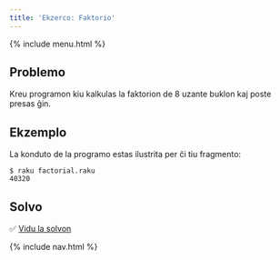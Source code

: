 ```yaml
---
title: 'Ekzerco: Faktorio'
---
```


{% include menu.html %}

## Problemo

Kreu programon kiu kalkulas la faktorion de 8 uzante buklon kaj poste presas ĝin.

## Ekzemplo

La konduto de la programo estas ilustrita per ĉi tiu fragmento:

```console
$ raku factorial.raku
40320
```

## Solvo

✅ [Vidu la solvon](solution)

{% include nav.html %}